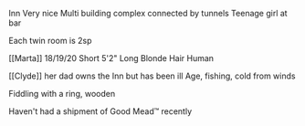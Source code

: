 Inn
Very nice
Multi building complex connected by tunnels
Teenage girl at bar

Each twin room is 2sp 

[[Marta]] 18/19/20
Short 5'2"
Long Blonde Hair
Human

[[Clyde]] her dad owns the Inn but has been ill
Age, fishing, cold from winds


Fiddling with a ring, wooden 

Haven't had a shipment of Good Mead™️ recently




